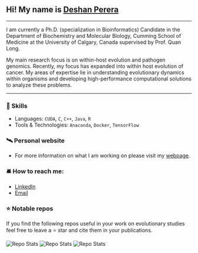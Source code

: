 ## Hi! My name is [Deshan Perera](https://sites.google.com/view/deshanperera)

---
I am currently a Ph.D. (specialization in Bioinformatics) Candidate in the Department of Biochemistry and Molecular Biology, Cumming School of Medicine at the University of Calgary, Canada supervised by Prof. Quan Long. 

My main research focus is on within-host evolution and pathogen genomics. Recently, my focus has expanded into within host evolution of cancer. My areas of expertise lie in understanding evolutionary dynamics within organisms and developing high-performance computational solutions to analyze these problems.

---

### :flying_disc: Skills
- Languages: `CUDA`, `C`, `C++`, `Java`, `R`
- Tools & Technologies: `Anaconda`, `Docker`, `TensorFlow`

### :artificial_satellite: Personal website
 - For more information on what I am working on please visit my [webpage](https://sites.google.com/view/deshanperera).

### :bellhop_bell: How to reach me:
- [LinkedIn](https://www.linkedin.com/in/deshan-perera-77181093/)
- [Email](mailto:duwagedahampriyabala@ucalgary.ca)

### :star: Notable repos

If you find the following repos useful in your work on evolutionary studies feel free to leave a :star: star and cite them in your publications.

![Repo Stats](https://github-readme-stats.vercel.app/api/pin/?username=theLongLab&repo=CATE&show_icons=true&theme=dark)
![Repo Stats](https://github-readme-stats.vercel.app/api/pin/?username=theLongLab&repo=TransCOVID&show_icons=true&theme=dark)
![Repo Stats](https://github-readme-stats.vercel.app/api/pin/?username=theLongLab&repo=Transmission_Analyzer&show_icons=true&theme=dark)
